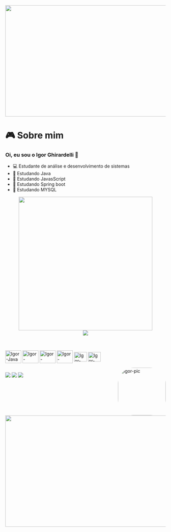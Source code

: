 <div align="center">
    <img align="center" height="350rem" width="600rem" src="https://user-images.githubusercontent.com/110192034/181822467-a8269085-802e-4a3d-bb1d-b74d8b8a8477.gif"/>
  </div>



<h1> 🎮 Sobre mim </h1>


### Oi, eu sou o Igor Ghirardelli 👋

- 💻 Estudante de análise e desenvolvimento de sistemas 
- 🌱 Estudando Java
- 🌱 Estudando JavasScript
- 🌱 Estudando Spring boot
- 🌱 Estudando MYSQL


<div align="center">
    <img width="420" src="https://github-readme-stats.vercel.app/api?username=igorghirardelli&show_icons=true&theme=dark&hide=issues&count_private=true">
       
</div>

<div align="center">
    <img width="auto" src="https://github-readme-stats.vercel.app/api/top-langs/?username=igorghirardelli&layout=compact&theme=dark&hide=c&langs_count=4">

       
</div>

##

<div style="display: inline_block"><br>
  <img align="center" alt="Igor-Java" height="40" width="50" src="https://cdn.jsdelivr.net/gh/devicons/devicon/icons/java/java-original-wordmark.svg">
  <img align="center" alt="Igor-MYSQL" height="40" width="50" src="https://cdn.jsdelivr.net/gh/devicons/devicon/icons/mysql/mysql-original-wordmark.svg">
  <img align="center" alt="Igor-Spring" height="40" width="50" src="https://cdn.jsdelivr.net/gh/devicons/devicon/icons/spring/spring-original-wordmark.svg">
  <img align="center" alt="Igor-SQLITE" height="40" width="50" src="https://cdn.jsdelivr.net/gh/devicons/devicon/icons/sqlite/sqlite-original-wordmark.svg">
  <img align="center" alt="Igor-HTML" height="30" width="40" src="https://cdn.jsdelivr.net/gh/devicons/devicon/icons/html5/html5-original-wordmark.svg">
  <img align="center" alt="Igor-CSS" height="30" width="40" src="https://cdn.jsdelivr.net/gh/devicons/devicon/icons/css3/css3-original-wordmark.svg">
   
  <img align="right" alt="Igor-pic" height="150" style="border-radius:50px;"
  src="https://cdn.discordapp.com/attachments/853541814274752532/1002612746321412187/download20220705131817.png">
  


</div>

##

<div> 
<a href="https://instagram.com/igor_ghirardelli" target="_blank"><img src="https://img.shields.io/badge/-Instagram-%23E4405F?style=for-the-badge&logo=instagram&logoColor=white" target="_blank"></a>
<a href = "igorghirardelli@gmail.com"><img src="https://img.shields.io/badge/-Gmail-%23333?style=for-the-badge&logo=gmail&logoColor=white" target="_blank"></a>
<a href="https://www.linkedin.com/in/igor-ghirardelli-0353a7230/" target="_blank"><img src="https://img.shields.io/badge/-LinkedIn-%230077B5?style=for-the-badge&logo=linkedin&logoColor=white" target="_blank"></a> 


</div>

<div align="center">
    <img align="center" height="350rem" width="600rem" src="https://user-images.githubusercontent.com/110192034/181824588-0f188fff-087a-4cd6-98bf-cba7b90bceb1.gif"/>
  </div>    
